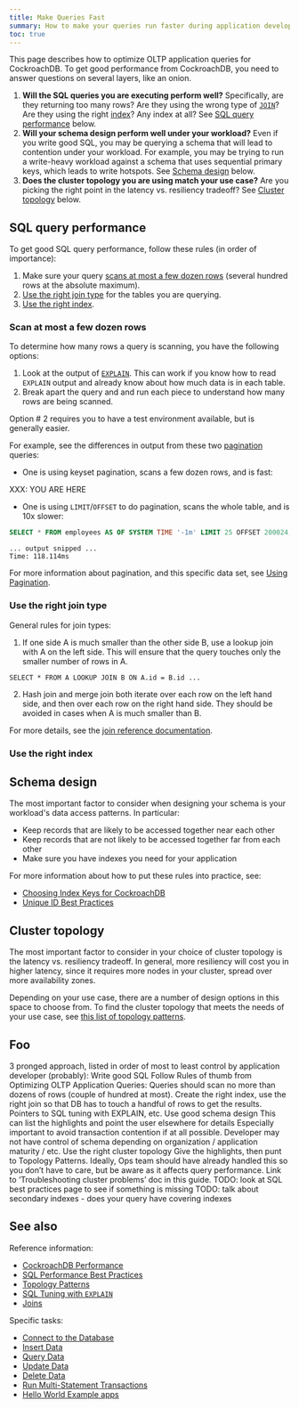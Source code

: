 ```yaml
---
title: Make Queries Fast
summary: How to make your queries run faster during application development
toc: true
---
```


This page describes how to optimize OLTP application queries for CockroachDB.  To get good performance from CockroachDB, you need to answer questions on several layers, like an onion.

1. **Will the SQL queries you are executing perform well?** Specifically, are they returning too many rows?  Are they using the wrong type of [`JOIN`](joins.html)?  Are they using the right [index](indexes.html)?  Any index at all?  See [SQL query performance](#sql-query-performance) below.
2. **Will your schema design perform well under your workload?** Even if you write good SQL, you may be querying a schema that will lead to contention under your workload.  For example, you may be trying to run a write-heavy workload against a schema that uses sequential primary keys, which leads to write hotspots.  See [Schema design](#schema-design) below.
3. **Does the cluster topology you are using match your use case?**  Are you picking the right point in the latency vs. resiliency tradeoff? See [Cluster topology](#cluster-topology) below.

## SQL query performance

To get good SQL query performance, follow these rules (in order of importance):

1. Make sure your query [scans at most a few dozen rows](#scan-at-most-a-few-dozen-rows) (several hundred rows at the absolute maximum).
2. [Use the right join type](#use-the-right-join-type) for the tables you are querying.
3. [Use the right index](#use-the-right-index).

### Scan at most a few dozen rows

To determine how many rows a query is scanning, you have the following options:

1. Look at the output of [`EXPLAIN`](explain.html).  This can work if you know how to read `EXPLAIN` output and already know about how much data is in each table.
2. Break apart the query and and run each piece to understand how many rows are being scanned.

Option # 2 requires you to have a test environment available, but is generally easier.

For example, see the differences in output from these two [pagination](query-data.html#using-pagination) queries:

- One is using keyset pagination, scans a few dozen rows, and is fast:

XXX: YOU ARE HERE

- One is using `LIMIT`/`OFFSET` to do pagination, scans the whole table, and is 10x slower:

~~~ sql
SELECT * FROM employees AS OF SYSTEM TIME '-1m' LIMIT 25 OFFSET 200024;
~~~

~~~
... output snipped ...
Time: 118.114ms
~~~

For more information about pagination, and this specific data set, see [Using Pagination](query-data.html#using-pagination).

### Use the right join type

General rules for join types:

1. If one side A is much smaller than the other side B, use a lookup join with A on the left side.  This will ensure that the query touches only the smaller number of rows in A.

`SELECT * FROM A LOOKUP JOIN B ON A.id = B.id ...`

2. Hash join and merge join both iterate over each row on the left hand side, and then over each row on the right hand side.  They should be avoided in cases when A is much smaller than B.

For more details, see the [join reference documentation](joins.html).

### Use the right index

## Schema design

The most important factor to consider when designing your schema is your workload's data access patterns.  In particular:

- Keep records that are likely to be accessed together near each other
- Keep records that are not likely to be accessed together far from each other
- Make sure you have indexes you need for your application

For more information about how to put these rules into practice, see:

- [Choosing Index Keys for CockroachDB](https://www.cockroachlabs.com/blog/how-to-choose-db-index-keys/)
- [Unique ID Best Practices](performance-best-practices-overview.html#unique-id-best-practices)

## Cluster topology

The most important factor to consider in your choice of cluster topology is the latency vs. resiliency tradeoff.  In general, more resiliency will cost you in higher latency, since it requires more nodes in your cluster, spread over more availability zones.

Depending on your use case, there are a number of design options in this space to choose from.  To find the cluster topology that meets the needs of your use case, see [this list of topology patterns](topology-patterns.html).

## Foo

3 pronged approach, listed in order of most to least control by application developer (probably):
Write good SQL
Follow Rules of thumb from Optimizing OLTP Application Queries:
Queries should scan no more than dozens of rows (couple of hundred at most).
Create the right index, use the right join so that DB has to touch a handful of rows to get the results.
Pointers to SQL tuning with EXPLAIN, etc.
Use good schema design
This can list the highlights and point the user elsewhere for details
Especially important to avoid transaction contention if at all possible.
Developer may not have control of schema depending on organization / application maturity / etc.
Use the right cluster topology
Give the highlights, then punt to Topology Patterns.
Ideally, Ops team should have already handled this so you don’t have to care, but be aware as it affects query performance.  Link to ‘Troubleshooting cluster problems’ doc in this guide.
TODO: look at SQL best practices page to see if something is missing
TODO: talk about secondary indexes - does your query have covering indexes

## See also

Reference information:

- [CockroachDB Performance](cockroachdb-performance.html)
- [SQL Performance Best Practices](sql-performance-best-practices.html)
- [Topology Patterns](topology-patterns.html)
- [SQL Tuning with `EXPLAIN`](sql-tuning-with-explain.html)
- [Joins](joins.html)

Specific tasks:

- [Connect to the Database](connect-to-the-database.html)
- [Insert Data](insert-data.html)
- [Query Data](query-data.html)
- [Update Data](update-data.html)
- [Delete Data](delete-data.html)
- [Run Multi-Statement Transactions](run-multi-statement-transactions.html)
- [Hello World Example apps](hello-world-example-apps.html)

